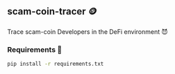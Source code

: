 ## scam-coin-tracer 🪙
Trace scam-coin Developers in the DeFi environment 😈

### Requirements 📝
```bash
pip install -r requirements.txt
```